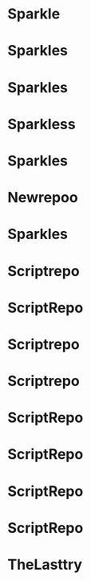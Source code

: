 # Sparkle
# Sparkles
# Sparkles
# Sparkless
# Sparkles
# Newrepoo
# Sparkles
# Scriptrepo
# ScriptRepo
# Scriptrepo
# Scriptrepo
# ScriptRepo
# ScriptRepo
# ScriptRepo
# ScriptRepo
# TheLasttry
